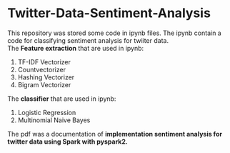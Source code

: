 # Twitter-Data-Sentiment-Analysis

This repository was stored some code in ipynb files. The ipynb contain a code for classifying sentiment analysis for twiiter data.</br>
The **Feature extraction** that are used in ipynb: <br>
1. TF-IDF Vectorizer
2. Countvectorizer
3. Hashing Vectorizer
4. Bigram Vectorizer

The **classifier** that are used in ipynb:
1. Logistic Regression
2. Multinomial Naive Bayes

The pdf was a documentation of **implementation sentiment analysis for twitter data using Spark with pyspark2.**
